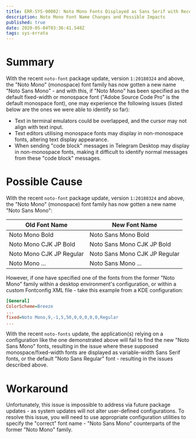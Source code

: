 ```yaml
---
title: ERR-SYS-00002: Noto Mono Fonts Displayed as Sans Serif with Recent Font Package Update
description: Noto Mono Font Name Changes and Possible Impacts
published: true
date: 2020-05-04T03:36:41.548Z
tags: sys-errata
---
```


# Summary

With the recent `noto-font` package update, version `1:20180324` and above, the "Noto Mono" (monospace) font family has now gotten a new name "Noto Sans Mono" - and with this, if "Noto Mono" has been specified as the default fixed-width or monospace font ("Adobe Source Code Pro" is the default monospace font), one may experience the following issues (listed below are the ones we were able to identify so far):

- Text in terminal emulators could be overlapped, and the cursor may not align with text input.
- Text editors utilising monospace fonts may display in non-monospace fonts, altering text display appearance.
- When sending "code block" messages in Telegram Desktop may display in non-monospace fonts, making it difficult to identify normal messages from these "code block" messages.

# Possible Cause

With the recent `noto-font` package update, version `1:20180324` and above, the "Noto Mono" (monospace) font family has now gotten a new name "Noto Sans Mono":

| Old Font Name | New Font Name |
|-------------------------|--------------------------|
| Noto Mono Bold | Noto Sans Mono Bold |
| Noto Mono CJK JP Bold | Noto Sans Mono CJK JP Bold |
| Noto Mono CJK JP Regular | Noto Sans Mono CJK JP Regular |
| Noto Mono ... |Noto Sans Mono ... |

However, if one have specified one of the fonts from the former "Noto Mono" family within a desktop environment's configuration, or within a custom Fontconfig XML file - take this example from a KDE configuration:

```ini
[General]
ColorScheme=Breeze
...
fixed=Noto Mono,9,-1,5,50,0,0,0,0,0,Regular
...
```

With the recent `noto-fonts` update, the application(s) relying on a configuration like the one demonstrated above will fail to find the new "Noto Sans Mono" fonts, resulting in the issue where these supposed monospace/fixed-width fonts are displayed as variable-width Sans Serif fonts, or the default "Noto Sans Regular" font - resulting in the issues described above.

# Workaround

Unfortunately, this issue is impossible to address via future package updates - as system updates will not alter user-defined configurations. To resolve this issue, you will need to use appropriate configuration utilities to specify the "correct" font name - "Noto Sans Mono" counterparts of the former "Noto Mono" family.
